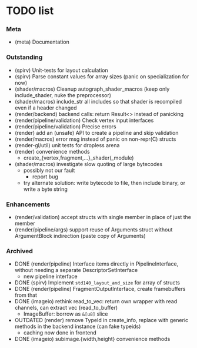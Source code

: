 # TODO list

### Meta
- (meta) Documentation

### Outstanding
- (spirv) Unit-tests for layout calculation
- (spirv) Parse constant values for array sizes (panic on specialization for now)
- (shader/macros) Cleanup autograph_shader_macros (keep only include_shader, nuke the preprocessor)
- (shader/macros) include_str all includes so that shader is recompiled even if a header changed
- (render/backend) backend calls: return Result<> instead of panicking
- (render/pipeline/validation) Check vertex input interfaces
- (render/pipeline/validation) Precise errors
- (render) add an (unsafe) API to create a pipeline and skip validation
- (render/macros) error msg instead of panic on non-repr(C) structs
- (render-gl/util) unit tests for dropless arena
- (render) convenience methods
    - create_{vertex,fragment,...}_shader(_module)
- (shader/macros) investigate slow quoting of large bytecodes
    - possibly not our fault
        - report bug
    - try alternate solution: write bytecode to file, then include binary, or write a byte string
    
    
### Enhancements
- (render/validation) accept structs with single member in place of just the member
- (render/pipeline/args) support reuse of Arguments struct without ArgumentBlock indirection (paste copy of Arguments)

### Archived
- DONE (render/pipeline) Interface items directly in PipelineInterface, without needing a separate DescriptorSetInterface
    - new pipeline interface
- DONE (spirv) Implement `std140_layout_and_size` for array of structs
- DONE (render/pipeline) FragmentOutputInterface, create framebuffers from that
- DONE (imageio) rethink read_to_vec: return own wrapper with read channels, can extract vec (read_to_buffer)
     - ImageBuffer: borrow as `&[u8]` slice
- OUTDATED (render) remove TypeId in create_info, replace with generic methods in the backend instance (can fake typeids)
    - caching now done in frontend
- DONE (imageio) subimage.{width,height} convenience methods